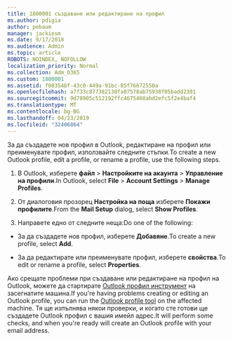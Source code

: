 ```yaml
---
title: 1800001 създаване или редактиране на профил
ms.author: pdigia
author: pebaum
manager: jackiesm
ms.date: 9/17/2018
ms.audience: Admin
ms.topic: article
ROBOTS: NOINDEX, NOFOLLOW
localization_priority: Normal
ms.collection: Adm_O365
ms.custom: 1800001
ms.assetid: f08354bf-43c0-449a-91bc-85f76672550a
ms.openlocfilehash: a7f33c877382130fa07578ab75938f05badd2301
ms.sourcegitcommit: 9d78905c512192ffc4675468abd2efc5f2e4baf4
ms.translationtype: MT
ms.contentlocale: bg-BG
ms.lasthandoff: 04/23/2019
ms.locfileid: "32406864"
---
```

<span data-ttu-id="81a23-102">За да създадете нов профил в Outlook, редактиране на профил или преименувате профил, използвайте следните стъпки.</span><span class="sxs-lookup"><span data-stu-id="81a23-102">To create a new Outlook profile, edit a profile, or rename a profile, use the following steps.</span></span>
  
1. <span data-ttu-id="81a23-103">В Outlook, изберете **файл** \> **Настройките на акаунта** \> **Управление на профили**.</span><span class="sxs-lookup"><span data-stu-id="81a23-103">In Outlook, select **File** \> **Account Settings** \> **Manage Profiles**.</span></span>
    
2. <span data-ttu-id="81a23-104">От диалоговия прозорец **Настройка на поща** изберете **Покажи профилите**.</span><span class="sxs-lookup"><span data-stu-id="81a23-104">From the **Mail Setup** dialog, select **Show Profiles**.</span></span>
    
3. <span data-ttu-id="81a23-105">Направете едно от следните неща:</span><span class="sxs-lookup"><span data-stu-id="81a23-105">Do one of the following:</span></span>
    
  - <span data-ttu-id="81a23-106">За да създадете нов профил, изберете **Добавяне**.</span><span class="sxs-lookup"><span data-stu-id="81a23-106">To create a new profile, select **Add**.</span></span>
    
  - <span data-ttu-id="81a23-107">За да редактирате или преименувате профил, изберете **свойства**.</span><span class="sxs-lookup"><span data-stu-id="81a23-107">To edit or rename a profile, select **Properties**.</span></span>
    
<span data-ttu-id="81a23-108">Ако срещате проблеми при създаване или редактиране на профил на Outlook, можете да стартирате [Outlook профил инструмент](https://aka.ms/SaRA-OutlookSetupProfile) на засегнатите машина.</span><span class="sxs-lookup"><span data-stu-id="81a23-108">If you're having problems creating or editing an Outlook profile, you can run the [Outlook profile tool](https://aka.ms/SaRA-OutlookSetupProfile) on the affected machine.</span></span> <span data-ttu-id="81a23-109">Тя ще изпълнява някои проверки, и когато сте готови ще създадете Outlook профил с вашия имейл адрес.</span><span class="sxs-lookup"><span data-stu-id="81a23-109">It will perform some checks, and when you're ready will create an Outlook profile with your email address.</span></span> 
  

